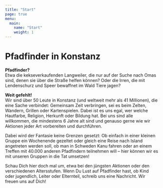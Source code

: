 ```yaml
---
title: "Start"
page: true
menu:
  main:
    name: "Start"
    weight: 1
---
```


# Pfadfinder in Konstanz

**Pfadfinder?**\
Etwa die kekseverkaufenden Langweiler, die nur auf der Suche
nach Omas sind, denen sie über die Straße helfen können? Oder die Irren, die
mit Lendenschurz und Speer bewaffnet im Wald Tiere jagen?

**Weit gefehlt!**\
Wir sind über 50 Leute in Konstanz (und weltweit mehr als 41 Millionen), die
eine Sache verbindet: Gemeinsam Zeit verbringen, sei es beim Zelten, Wandern,
Grillen oder Kartenspielen. Dabei ist es uns egal, wer welche Hautfarbe,
Religion, Herkunft oder Bildung hat. Bei uns sind alle willkommen, die
mindestens 6 Jahre alt sind und genauso gerne wie wir Aktionen jeder Art
vorbereiten und durchführen.

Dabei wird der Fantasie keine Grenzen gesetzt: Ob einfach in einer kleinen
Gruppe ein Wochenende gezeltet oder gleich eine Reise nach Island angetreten
werden soll, ob man in Schweden Kanu fahren oder an einem Treffen mit 40.000
anderen Pfadfindern teilnehmen will – hier können wir es mit unseren Gruppen in
die Tat umsetzen!

Schau Dich hier doch mal um, etwa bei den jüngsten Aktionen oder den
verschiedenen Altersstufen. Wenn Du Lust auf Pfadfinder hast, ob Kind oder
jugendlich, Leiter oder Elternteil, schreib uns eine Nachricht. Wir freuen uns
auf Dich!
